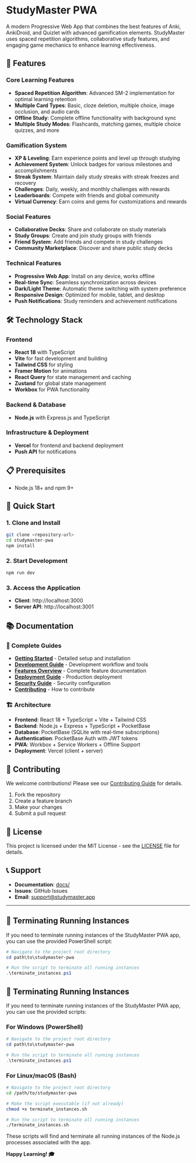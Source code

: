 # StudyMaster PWA

A modern Progressive Web App that combines the best features of Anki, AnkiDroid, and Quizlet with advanced gamification elements. StudyMaster uses spaced repetition algorithms, collaborative study features, and engaging game mechanics to enhance learning effectiveness.

## 🚀 Features

### Core Learning Features
- **Spaced Repetition Algorithm**: Advanced SM-2 implementation for optimal learning retention
- **Multiple Card Types**: Basic, cloze deletion, multiple choice, image occlusion, and audio cards
- **Offline Study**: Complete offline functionality with background sync
- **Multiple Study Modes**: Flashcards, matching games, multiple choice quizzes, and more

### Gamification System
- **XP & Leveling**: Earn experience points and level up through studying
- **Achievement System**: Unlock badges for various milestones and accomplishments
- **Streak System**: Maintain daily study streaks with streak freezes and recovery
- **Challenges**: Daily, weekly, and monthly challenges with rewards
- **Leaderboards**: Compete with friends and global community
- **Virtual Currency**: Earn coins and gems for customizations and rewards

### Social Features
- **Collaborative Decks**: Share and collaborate on study materials
- **Study Groups**: Create and join study groups with friends
- **Friend System**: Add friends and compete in study challenges
- **Community Marketplace**: Discover and share public study decks

### Technical Features
- **Progressive Web App**: Install on any device, works offline
- **Real-time Sync**: Seamless synchronization across devices
- **Dark/Light Theme**: Automatic theme switching with system preference
- **Responsive Design**: Optimized for mobile, tablet, and desktop
- **Push Notifications**: Study reminders and achievement notifications

## 🛠 Technology Stack

### Frontend
- **React 18** with TypeScript
- **Vite** for fast development and building
- **Tailwind CSS** for styling
- **Framer Motion** for animations
- **React Query** for state management and caching
- **Zustand** for global state management
- **Workbox** for PWA functionality

### Backend & Database
- **Node.js** with Express.js and TypeScript

### Infrastructure & Deployment
- **Vercel** for frontend and backend deployment
- **Push API** for notifications

## 📋 Prerequisites

- Node.js 18+ and npm 9+

## 🚀 Quick Start

### 1. Clone and Install
```bash
git clone <repository-url>
cd studymaster-pwa
npm install
```

### 2. Start Development
```bash
npm run dev
```

### 3. Access the Application
- **Client**: http://localhost:3000
- **Server API**: http://localhost:3001

## 📚 Documentation

### 📖 Complete Guides
- **[Getting Started](docs/getting-started/README.md)** - Detailed setup and installation
- **[Development Guide](docs/development/README.md)** - Development workflow and tools
- **[Features Overview](docs/features/README.md)** - Complete feature documentation
- **[Deployment Guide](docs/deployment/README.md)** - Production deployment
- **[Security Guide](docs/security/README.md)** - Security configuration
- **[Contributing](docs/contributing/README.md)** - How to contribute

### 🏗️ Architecture
- **Frontend**: React 18 + TypeScript + Vite + Tailwind CSS
- **Backend**: Node.js + Express + TypeScript + PocketBase
- **Database**: PocketBase (SQLite with real-time subscriptions)
- **Authentication**: PocketBase Auth with JWT tokens
- **PWA**: Workbox + Service Workers + Offline Support
- **Deployment**: Vercel (client + server)

## 🤝 Contributing

We welcome contributions! Please see our [Contributing Guide](docs/contributing/README.md) for details.

1. Fork the repository
2. Create a feature branch
3. Make your changes
4. Submit a pull request

## 📄 License

This project is licensed under the MIT License - see the [LICENSE](LICENSE) file for details.

## 📞 Support

- **Documentation**: [docs/](docs/)
- **Issues**: GitHub Issues
- **Email**: support@studymaster.app

---

## 🛑 Terminating Running Instances

If you need to terminate running instances of the StudyMaster PWA app, you can use the provided PowerShell script:

```powershell
# Navigate to the project root directory
cd path\to\studymaster-pwa

# Run the script to terminate all running instances
.\terminate_instances.ps1
```

## 🛑 Terminating Running Instances

If you need to terminate running instances of the StudyMaster PWA app, you can use the provided scripts:

### For Windows (PowerShell)
```powershell
# Navigate to the project root directory
cd path\to\studymaster-pwa

# Run the script to terminate all running instances
.\terminate_instances.ps1
```

### For Linux/macOS (Bash)
```bash
# Navigate to the project root directory
cd /path/to/studymaster-pwa

# Make the script executable (if not already)
chmod +x terminate_instances.sh

# Run the script to terminate all running instances
./terminate_instances.sh
```

These scripts will find and terminate all running instances of the Node.js processes associated with the app.

**Happy Learning! 🎓**